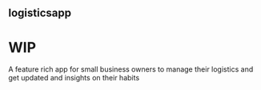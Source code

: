 ## logisticsapp
# WIP
A feature rich app for small business owners to manage their logistics and get updated and insights on their habits
